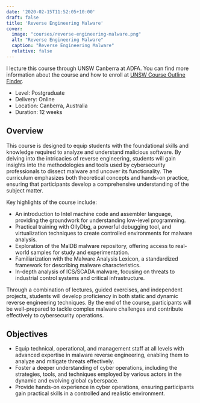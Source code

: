 ```yaml
---
date: '2020-02-15T11:52:05+10:00'
draft: false
title: 'Reverse Engineering Malware'
cover:
  image: "courses/reverse-engineering-malware.png"
  alt: "Reverse Engineering Malware"
  caption: "Reverse Engineering Malware"
  relative: false
---
```


I lecture this course through UNSW Canberra at ADFA.
You can find more information about the course and how to enroll at [UNSW Course Outline Finder](https://www.unsw.edu.au/course-outlines#search=reverse%20engineering&filters=year%3A2025&sort=1%7Cdescending&startRank=1&numRanks=10).

* Level: Postgraduate
* Delivery: Online
* Location: Canberra, Australia
* Duration: 12 weeks

## Overview

This course is designed to equip students with the foundational skills and knowledge required to analyze and understand malicious software. By delving into the intricacies of reverse engineering, students will gain insights into the methodologies and tools used by cybersecurity professionals to dissect malware and uncover its functionality. The curriculum emphasizes both theoretical concepts and hands-on practice, ensuring that participants develop a comprehensive understanding of the subject matter.

Key highlights of the course include:

* An introduction to Intel machine code and assembler language, providing the groundwork for understanding low-level programming.
* Practical training with OllyDbg, a powerful debugging tool, and virtualization techniques to create controlled environments for malware analysis.
* Exploration of the MalDB malware repository, offering access to real-world samples for study and experimentation.
* Familiarization with the Malware Analysis Lexicon, a standardized framework for describing malware characteristics.
* In-depth analysis of ICS/SCADA malware, focusing on threats to industrial control systems and critical infrastructure.

Through a combination of lectures, guided exercises, and independent projects, students will develop proficiency in both static and dynamic reverse engineering techniques. By the end of the course, participants will be well-prepared to tackle complex malware challenges and contribute effectively to cybersecurity operations.

## Objectives

* Equip technical, operational, and management staff at all levels with advanced expertise in malware reverse engineering, enabling them to analyze and mitigate threats effectively.
* Foster a deeper understanding of cyber operations, including the strategies, tools, and techniques employed by various actors in the dynamic and evolving global cyberspace.
* Provide hands-on experience in cyber operations, ensuring participants gain practical skills in a controlled and realistic environment.
